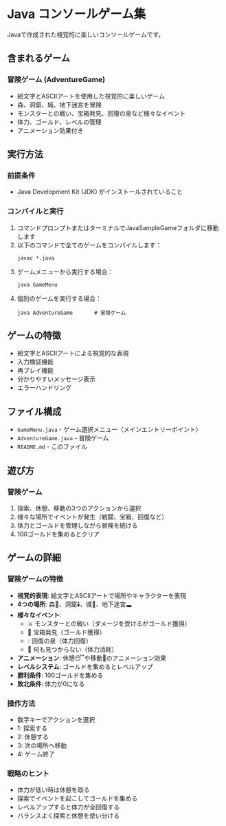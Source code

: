# Java コンソールゲーム集

Javaで作成された視覚的に楽しいコンソールゲームです。

## 含まれるゲーム

### 冒険ゲーム (AdventureGame)
- 絵文字とASCIIアートを使用した視覚的に楽しいゲーム
- 森、洞窟、城、地下迷宮を冒険
- モンスターとの戦い、宝箱発見、回復の泉など様々なイベント
- 体力、ゴールド、レベルの管理
- アニメーション効果付き

## 実行方法

### 前提条件
- Java Development Kit (JDK) がインストールされていること

### コンパイルと実行

1. コマンドプロンプトまたはターミナルでJavaSampleGameフォルダに移動します
2. 以下のコマンドで全てのゲームをコンパイルします：
   ```
   javac *.java
   ```
3. ゲームメニューから実行する場合：
   ```
   java GameMenu
   ```
4. 個別のゲームを実行する場合：
   ```
   java AdventureGame       # 冒険ゲーム
   ```

## ゲームの特徴

- 絵文字とASCIIアートによる視覚的な表現
- 入力検証機能
- 再プレイ機能
- 分かりやすいメッセージ表示
- エラーハンドリング

## ファイル構成

- `GameMenu.java` - ゲーム選択メニュー（メインエントリーポイント）
- `AdventureGame.java` - 冒険ゲーム
- `README.md` - このファイル

## 遊び方

### 冒険ゲーム
1. 探索、休憩、移動の3つのアクションから選択
2. 様々な場所でイベントが発生（戦闘、宝箱、回復など）
3. 体力とゴールドを管理しながら冒険を続ける
4. 100ゴールドを集めるとクリア

## ゲームの詳細

### 冒険ゲームの特徴
- **視覚的表現**: 絵文字とASCIIアートで場所やキャラクターを表現
- **4つの場所**: 森🌳、洞窟🕯️、城🏰、地下迷宮🕳️
- **様々なイベント**: 
  - ⚔️ モンスターとの戦い（ダメージを受けるがゴールド獲得）
  - 🎁 宝箱発見（ゴールド獲得）
  - 💧 回復の泉（体力回復）
  - 🌿 何も見つからない（体力消耗）
- **アニメーション**: 休憩😴や移動🚶のアニメーション効果
- **レベルシステム**: ゴールドを集めるとレベルアップ
- **勝利条件**: 100ゴールドを集める
- **敗北条件**: 体力が0になる

### 操作方法
- 数字キーでアクションを選択
- 1: 探索する
- 2: 休憩する  
- 3: 次の場所へ移動
- 4: ゲーム終了

### 戦略のヒント
- 体力が低い時は休憩を取る
- 探索でイベントを起こしてゴールドを集める
- レベルアップすると体力が全回復する
- バランスよく探索と休憩を使い分ける 